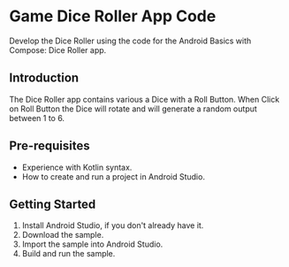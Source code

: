 Game Dice Roller App Code
=================================

Develop the Dice Roller using the code for the Android Basics with Compose: Dice Roller app.


Introduction
------------
The Dice Roller app contains various a Dice with a Roll Button.
When Click on Roll Button the Dice will rotate and will generate a random output between 1 to 6.


Pre-requisites
--------------
* Experience with Kotlin syntax.
* How to create and run a project in Android Studio.


Getting Started
---------------
1. Install Android Studio, if you don't already have it.
2. Download the sample.
3. Import the sample into Android Studio.
4. Build and run the sample.
